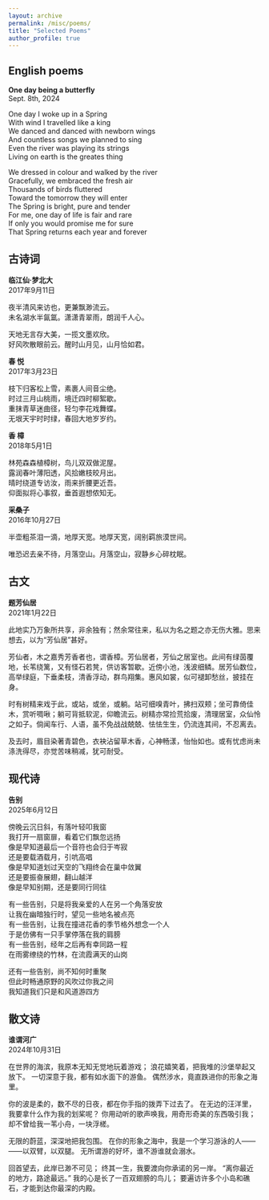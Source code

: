 ```yaml
---
layout: archive
permalink: /misc/poems/
title: "Selected Poems"
author_profile: true
---
```


English poems
------

**One day being a butterfly**  
Sept. 8th, 2024

One day I woke up in a Spring  
With wind I travelled like a king  
We danced and danced with newborn wings  
And countless songs we planned to sing  
Even the river was playing its strings  
Living on earth is the greates thing  

We dressed in colour and walked by the river  
Gracefully, we embraced the fresh air  
Thousands of birds fluttered  
Toward the tomorrow they will enter  
The Spring is bright, pure and tender  
For me, one day of life is fair and rare  
If only you would promise me for sure  
That Spring returns each year and forever


古诗词
------
<!-- * 高三的北大梦

  我对北大的印象是：兼容并包，文理并重，以及兼济天下的理想。 -->

**临江仙·梦北大**  
2017年9月11日

夜半清风来访也，更兼飘渺流云。  
未名湖水半氤氲。潇潇青翠雨，朗润千人心。  

天地无言存大美，一揽文墨欢欣。  
好风吹散眼前云。醒时山月见，山月恰如君。

<!-- * 大自然

  我尤其喜欢香樟树，因为它的枝条会垂得很低，离人很近，有种天人合一的和谐感。 -->

**春   悦**  
2017年3月23日

枝下归客松上雪，素裹人间音尘绝。  
时过三月山桃雨，境迁四时柳絮歇。  
重抹青草迷曲径，轻匀李花戏舞蝶。  
无垠天宇时时绿，春回大地岁岁约。

**香  樟**  
2018年5月1日

林苑森森植樟树，鸟儿双双做泥屋。  
露润春叶薄阳透，风拾嫩枝皎月出。  
晴时绕道专访汝，雨来折腰更近吾。  
仰面拟将心事叙，垂首遐想侬知无。

<!-- * 思乡 -->

**采桑子**  
2016年10月27日

半壶粗茶泪一滴，地厚天宽。地厚天宽，阔别羁旅漠世间。

唯恐迟去亲不待，月落空山。月落空山，寂静乡心碎枕眠。

古文
------

<!-- 在科大有一处小草坪，上面种着几棵香樟树，旁边还有一个小池塘。我喜欢坐在树荫下享受大自然，放松心情。我为这个独特的地方起了名字，并自称“树精”。 -->

**题芳仙居**  
2021年1月22日

此地实乃万象所共享，非余独有；然余常往来，私以为名之题之亦无伤大雅。思来想去，以为“芳仙居”甚好。

芳仙者，木之嘉秀芳香者也，谓香樟。芳仙居者，芳仙之居室也。此间有绿茵覆地，长苇绕篱，又有怪石若凳，供访客暂歇。近傍小池，浅波细鳞。居芳仙数位，高举绿庭，下垂柔枝，清香浮动，群鸟翔集。惠风如裳，似可褪卸愁丝，披挂在身。

时有树精来戏于此，或站，或坐，或躺。站可细嗅青叶，拂扫双颊；坐可靠倚佳木，赏听啁啾；躺可背抵软泥，仰瞻流云。树精亦常捡荒拾废，清理居室，众仙怜之如子。倘闻车行、人语，虽不免战战兢兢、怯怯生生，仍流连其间，不忍离去。

及去时，眉目染著青碧色，衣袂沾留草木香，心神畅漾，怡怡如也。或有忧虑尚未涤洗得尽，亦觉苦味稍减，犹可耐受。

现代诗
------

**告别**  
2025年6月12日

傍晚云沉日斜，有落叶轻叩我窗  
我打开一扇窗扉，看着它们飘忽远扬  
像是早知道最后一个音符也会归于岑寂  
还是要载酒载月，引吭高唱  
像是早知道划过天空的飞翔终会在巢中敛翼  
还是要振奋展翅，翻山越洋  
像是早知别期，还是要同行同往

有一些告别，只是将我亲爱的人在另一个角落安放  
让我在幽暗独行时，望见一些地名被点亮  
有一些告别，让我在撞进花香的季节格外想念一个人  
于是仿佛有一只手掌停落在我的肩膀  
有一些告别，经年之后再有幸同路一程  
在雨雾缭绕的竹林，在流霞满天的山岗  

还有一些告别，尚不知何时重聚  
但此时畅通原野的风吹过你我之间  
我知道我们只是和风道游四方


散文诗
------
<!-- 
灵感来自泰戈尔的《吉檀迦利》12，“离你最近的地方，路途最远”引用的是冰心翻译的原文。触动我的还有《月亮与六便士》里画家对创作热情的比喻：“我由不了我自己。一个人要跌进水里，他游泳游得好不好是无关紧要的，反正他得挣扎出去，不然就得淹死。”

我想用这首诗表达一些强烈得不由自主的兴趣和一生不懈追求的境界。 -->

**谁谓河广**  
2024年10月31日

在世界的海滨，我原本无知无觉地玩着游戏；
浪花嬉笑着，把我堆的沙堡举起又放下。
一切深意于我，都有如水面下的游鱼。
偶然涉水，竟直跌进你的形象之海里。

你的波是柔的，数不尽的日夜，都在你手指的拨弄下过去了。
在无边的汪洋里，我要拿什么作为我的划桨呢？
你用动听的歌声唤我，用奇形奇美的东西吸引我；
却不曾给我一苇小舟，一块浮槎。

无限的蔚蓝，深深地把我包围。
在你的形象之海中，我是一个学习游泳的人——  
——以双臂，以双腿。
无所谓游的好坏，谁不游谁就会溺水。

回首望去，此岸已渺不可见；
终其一生，我要渡向你承诺的另一岸。
“离你最近的地方，路途最远。”
我的心是长了一百双翅膀的鸟儿；
要遍访许多个小岛和礁石，才能到达你最深的内殿。
